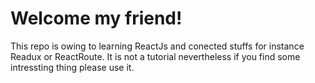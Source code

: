 Welcome my friend!
==================
This repo is owing to learning ReactJs and conected stuffs for instance Readux or ReactRoute. It is not a tutorial nevertheless if you find some intressting thing please use it.